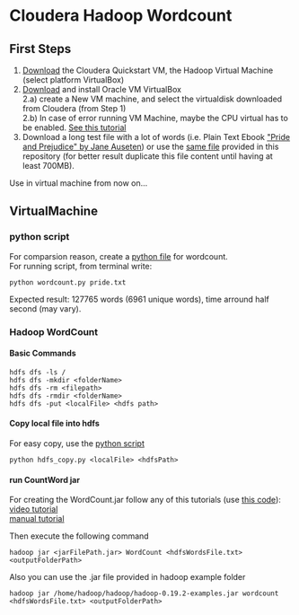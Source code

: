 # Cloudera Hadoop Wordcount

## First Steps ##
1. [Download](https://www.cloudera.com/downloads/quickstart_vms.html) the Cloudera Quickstart VM, the Hadoop Virtual Machine (select platform VirtualBox)
2. [Download](https://www.virtualbox.org/wiki/Downloads) and install Oracle VM VirtualBox  
2.a) create a New VM machine, and select the virtualdisk downloaded from Cloudera (from Step 1)  
2.b) In case of error running VM Machine, maybe the CPU virtual has to be enabled. [See this tutorial](https://helpdeskgeek.com/how-to/enable-virtualization-in-the-bios/)  
3. Download a long test file with a lot of words (i.e. Plain Text Ebook ["Pride and Prejudice" by Jane Auseten](http://www.gutenberg.org/ebooks/1342)) or use the [same file](pride.txt) provided in this repository (for better result duplicate this file content until having at least 700MB).


Use in virtual machine from now on...

## VirtualMachine ##

### python script ###
For comparsion reason, create a [python file](wordcount.py) for wordcount.  
For running script, from terminal write: 
```
python wordcount.py pride.txt
```
Expected result: 127765 words (6961 unique words), time arround half second (may vary).  

### Hadoop WordCount ###

#### Basic Commands ####
```
hdfs dfs -ls /
hdfs dfs -mkdir <folderName>
hdfs dfs -rm <filepath>
hdfs dfs -rmdir <folderName>
hdfs dfs -put <localFile> <hdfs path>
```

#### Copy local file into hdfs ####

For easy copy, use the [python script](hdfs_copy.py) 
```
python hdfs_copy.py <localFile> <hdfsPath>
```
  
#### run CountWord jar ####
For creating the WordCount.jar follow any of this tutorials (use [this code](WordCount.java)):  
[video tutorial](https://www.youtube.com/watch?v=kF-63_2e1Kk)  
[manual tutorial](https://eshajanani.wordpress.com/2016/02/09/word-count-example-on-cloudera-eclipse/)

Then execute the following command  
```
hadoop jar <jarFilePath.jar> WordCount <hdfsWordsFile.txt> <outputFolderPath>
```

Also you can use the .jar file provided in hadoop example folder
```
hadoop jar /home/hadoop/hadoop/hadoop-0.19.2-examples.jar wordcount <hdfsWordsFile.txt> <outputFolderPath>
```
